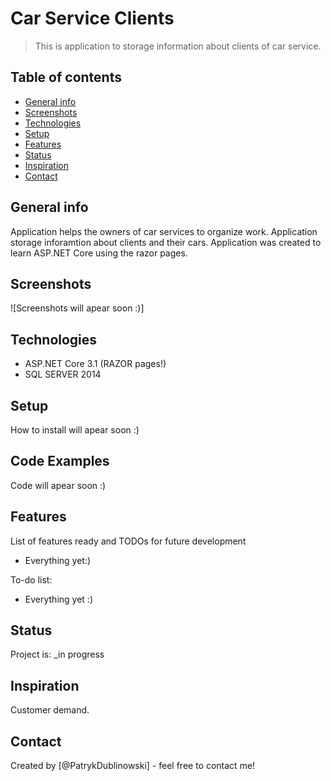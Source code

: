 # Car Service Clients
> This is application to storage information about clients of car service.

## Table of contents
* [General info](#general-info)
* [Screenshots](#screenshots)
* [Technologies](#technologies)
* [Setup](#setup)
* [Features](#features)
* [Status](#status)
* [Inspiration](#inspiration)
* [Contact](#contact)

## General info
Application helps the owners of car services to organize work. Application storage inforamtion about clients and their cars. Application was created to learn ASP.NET Core using the razor pages. 


## Screenshots
![Screenshots will apear soon :)]

## Technologies
* ASP.NET Core 3.1 (RAZOR pages!)
* SQL SERVER 2014

## Setup
How to install will apear soon :)

## Code Examples
Code will apear soon :)

## Features
List of features ready and TODOs for future development
* Everything yet:)


To-do list:
* Everything yet :)

## Status
Project is: _in progress

## Inspiration
Customer demand.

## Contact
Created by [@PatrykDublinowski] - feel free to contact me!
